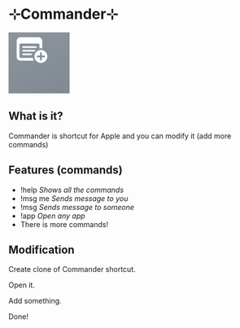 # ⊹Commander⊹
![](https://github.com/TheNPCFISH/Commander/blob/main/EEA80ABC-1EC7-442B-9EEA-D075C0CE9D43.jpeg)
## What is it?
Commander is shortcut for Apple and you can modify it (add more commands)
## Features (commands)
- !help *Shows all the commands*
- !msg me *Sends message to you*
- !msg *Sends message to someone*
- !app *Open any app*
- There is more commands!
## Modification
Create clone of Commander shortcut.

Open it.

Add something.

Done!
